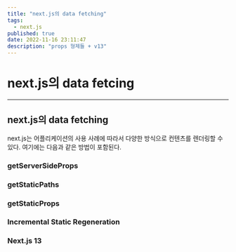 ```yaml
---
title: "next.js의 data fetching"
tags:
  - next.js
published: true
date: 2022-11-16 23:11:47
description: "props 형제들 + v13"
---
```


# next.js의 data fetcing

---

## next.js의 data fetching

next.js는 어플리케이션의 사용 사례에 따라서 다양한 방식으로 컨텐츠를 렌더링할 수 있다. 여기에는 다음과 같은 방법이 포함된다.

### getServerSideProps

### getStaticPaths

### getStaticProps

### Incremental Static Regeneration

### Next.js 13

